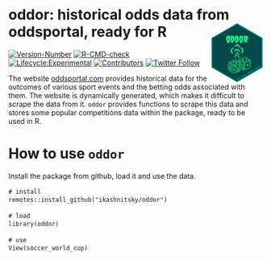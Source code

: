 # **oddor: historical odds data from oddsportal, ready for R**  <a href='https://www.reddit.com/r/dataisbeautiful/comments/zcm4r0'><img src='inst/figures/hex-oddor.png' align="right" width="20%" min-width="200px"/></a>

<!-- badges: start -->
[![Version-Number](https://img.shields.io/github/r-package/v/ikashnitsky/oddor?label=oddor&logo=R&style=flat-square)](https://github.com/ikashnitsky/oddor) 
[![R-CMD-check](https://img.shields.io/github/workflow/status/ikashnitsky/oddor/R-CMD-check?label=R-CMD-Check&logo=R&logoColor=white&style=flat-square)](https://github.com/ikashnitsky/oddor/actions/workflows/R-CMD-check.yml) 
[![Lifecycle:Experimental](https://img.shields.io/badge/Lifecycle-Experimental-339999?style=flat-square&logo=github)](https://github.com/ikashnitsky/oddor) 
[![Contributors](https://img.shields.io/github/contributors/ikashnitsky/oddor?style=flat-square)](https://github.com/ikashnitsky/oddor/graphs/contributors) 
[![Twitter Follow](https://img.shields.io/twitter/follow/ikashnitsky?color=blue&label=%40ikashnitsky&logo=twitter&style=flat-square)](https://twitter.com/ikashnitsky) 

<!-- badges: end -->


The website [oddsportal.com](https://www.oddsportal.com) provides historical data for the outcomes of various sport events and the betting odds associated with them. The website is dynamically generated, which makes it difficult to scrape the data from it. `oddor` provides functions to scrape this data and stores some popular competitions data within the package, ready to be used in R.

# How to use `oddor`

Install the package from github, load it and use the data. 


```{r}
# install
remotes::install_github("ikashnitsky/oddor")

# load
library(oddor)

# use
View(soccer_world_cup)
```


